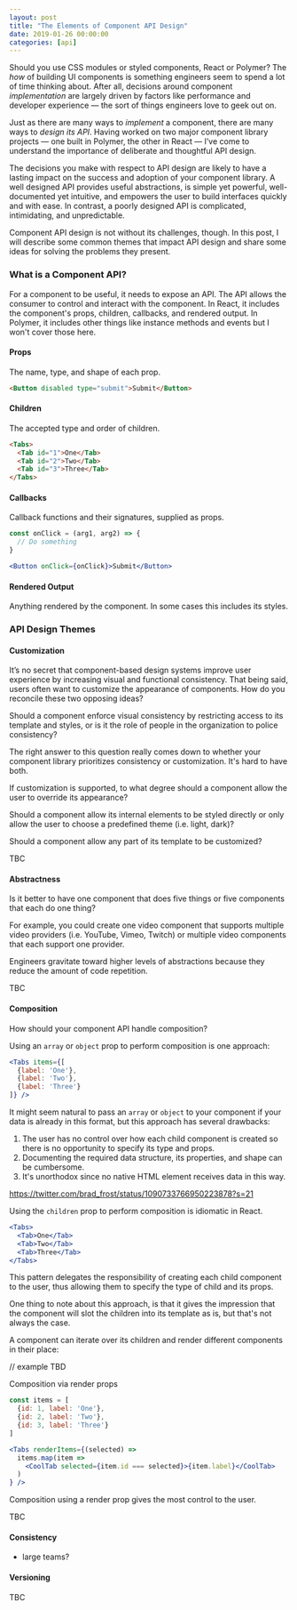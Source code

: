 ```yaml
---
layout: post
title: "The Elements of Component API Design"
date: 2019-01-26 00:00:00
categories: [api]
---
```


Should you use CSS modules or styled components, React or Polymer? The _how_ of building UI components is something engineers seem to spend a lot of time thinking about. After all, decisions around component _implementation_ are largely driven by factors like performance and developer experience — the sort of things engineers love to geek out on.

Just as there are many ways to _implement_ a component, there are many ways to _design its API_. Having worked on two major component library projects — one built in Polymer, the other in React — I’ve come to understand the importance of deliberate and thoughtful API design.

The decisions you make with respect to API design are likely to have a lasting impact on the success and adoption of your component library. A well designed API provides useful abstractions, is simple yet powerful, well-documented yet intuitive, and empowers the user to build interfaces quickly and with ease. In contrast, a poorly designed API is complicated, intimidating, and unpredictable.

<!-- ![BMW Interior]({{ site.baseurl }}/images/bmw-interior.jpg)

Which of these interfaces would you want to use?

![Tesla Interior]({{ site.baseurl }}/images/tesla-interior.jpg)
 -->
Component API design is not without its challenges, though. In this post, I will describe some common themes that impact API design and share some ideas for solving the problems they present.

### What is a Component API?

For a component to be useful, it needs to expose an API. The API allows the consumer to control and interact with the component. In React, it includes the component's props, children, callbacks, and rendered output. In Polymer, it includes other things like instance methods and events but I won't cover those here.

#### Props

The name, type, and shape of each prop.

```html
<Button disabled type="submit">Submit</Button>
```

#### Children

The accepted type and order of children.

```html
<Tabs>
  <Tab id="1">One</Tab>
  <Tab id="2">Two</Tab>
  <Tab id="3">Three</Tab>
</Tabs>
```

#### Callbacks

Callback functions and their signatures, supplied as props.

```jsx
const onClick = (arg1, arg2) => {
  // Do something
}

<Button onClick={onClick}>Submit</Button>
```

#### Rendered Output

Anything rendered by the component. In some cases this includes its styles.

### API Design Themes

#### Customization

It’s no secret that component-based design systems improve user experience by increasing visual and functional consistency. That being said, users often want to customize the appearance of components. How do you reconcile these two opposing ideas?

Should a component enforce visual consistency by restricting access to its template and styles, or is it the role of people in the organization to police consistency?

The right answer to this question really comes down to whether your component library prioritizes consistency or customization. It's hard to have both.

If customization is supported, to what degree should a component allow the user to override its appearance?

Should a component allow its internal elements to be styled directly or only allow the user to choose a predefined theme (i.e. light, dark)?

Should a component allow any part of its template to be customized?

TBC

#### Abstractness

Is it better to have one component that does five things or five components that each do one thing?

For example, you could create one video component that supports multiple video providers (i.e. YouTube, Vimeo, Twitch) or multiple video components that each support one provider.

Engineers gravitate toward higher levels of abstractions because they reduce the amount of code repetition.

TBC

#### Composition

How should your component API handle composition?

Using an `array` or `object` prop to perform composition is one approach:

```jsx
<Tabs items={[
  {label: 'One'},
  {label: 'Two'},
  {label: 'Three'}
]} />
```

It might seem natural to pass an `array` or `object` to your component if your data is already in this format, but this approach has several drawbacks:

1. The user has no control over how each child component is created so there is no opportunity to specify its type and props.
1. Documenting the required data structure, its properties, and shape can be cumbersome.
1. It's unorthodox since no native HTML element receives data in this way.

https://twitter.com/brad_frost/status/1090733766950223878?s=21

Using the `children` prop to perform composition is idiomatic in React.

```jsx
<Tabs>
  <Tab>One</Tab>
  <Tab>Two</Tab>
  <Tab>Three</Tab>
</Tabs>
```

This pattern delegates the responsibility of creating each child component to the user, thus allowing them to specify the type of child and its props.

One thing to note about this approach, is that it gives the impression that the component will slot the children into its template as is, but that's not always the case.

A component can iterate over its children and render different components in their place:

// example TBD

Composition via render props
```jsx
const items = [
  {id: 1, label: 'One'},
  {id: 2, label: 'Two'},
  {id: 3, label: 'Three'}
]

<Tabs renderItems={(selected) =>
  items.map(item =>
    <CoolTab selected={item.id === selected}>{item.label}</CoolTab>
  )
} />
```

Composition using a render prop gives the most control to the user.

TBC


#### Consistency

- large teams?

#### Versioning
<!--
When distributing your component library, it's easy to introduce a new feature but much harder to remove it once consumers depend on it.-->

TBC
